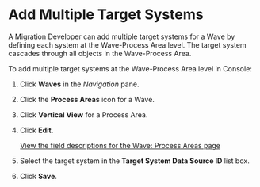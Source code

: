 # Add Multiple Target Systems

A Migration Developer can add multiple target systems for a Wave by
defining each system at the Wave-Process Area level. The target system
cascades through all objects in the Wave-Process Area.

To add multiple target systems at the Wave-Process Area level in
Console:

1.  Click **Waves** in the *Navigation* pane.

2.  Click the **Process Areas** icon for a Wave.

3.  Click **Vertical View** for a Process Area.

4.  Click **Edit**.
    
    [View the field descriptions for the Wave: Process Areas
    page](../Page_Desc/Wave_Process_Areas.htm)

5.  Select the target system in the **Target System Data Source ID**
    list box.

6.  Click **Save**.
